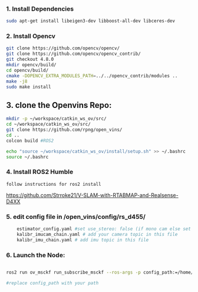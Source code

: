
### 1. Install Dependencies 

```bash
sudo apt-get install libeigen3-dev libboost-all-dev libceres-dev

```
### 2. Install Opencv

```bash
git clone https://github.com/opencv/opencv/
git clone https://github.com/opencv/opencv_contrib/
git checkout 4.8.0
mkdir opencv/build/
cd opencv/build/
cmake -DOPENCV_EXTRA_MODULES_PATH=../../opencv_contrib/modules ..
make -j8
sudo make install
```

## 3. clone the Openvins Repo:

```bash 
mkdir -p ~/workspace/catkin_ws_ov/src/
cd ~/workspace/catkin_ws_ov/src/
git clone https://github.com/rpng/open_vins/
cd ..
colcon build #ROS2

echo "source ~/workspace/catkin_ws_ov/install/setup.sh" >> ~/.bashrc
source ~/.bashrc

```

### 4. Install ROS2 Humble

``` follow instructions for ros2 install ```

https://github.com/Strroke21/V-SLAM-with-RTABMAP-and-Realsense-D4XX

### 5. edit config file in /open_vins/config/rs_d455/

```bash 
    estimator_config.yaml #set use_stereo: false (if mono cam else set true for stereo)
    kalibr_imucam_chain.yaml # add your camera topic in this file 
    kalibr_imu_chain.yaml # add imu topic in this file 

```

### 6. Launch the Node: 

```bash

ros2 run ov_msckf run_subscribe_msckf --ros-args -p config_path:=/home/deathstroke/workspace/catkin_ws_ov/src/open_vins/config/rs_d455/estimator_config.yaml -p verbosity:=DEBUG  -p try_zupt:=true

#replace config_path with your path 

```
